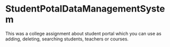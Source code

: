 # StudentPotalDataManagementSystem
This was a college assignment about student portal which you can use as adding, deleting, searching students, teachers or courses.
